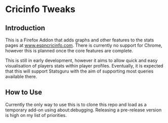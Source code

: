 # Cricinfo Tweaks
## Introduction
This is a Firefox Addon that adds graphs and other features to the stats pages at www.espncricinfo.com. There is
currently no support for Chrome, however this is planned once the core features are complete.

This is still in early development, however it aims to allow quick and easy visualisation of players stats within player profiles.
Eventually, it is expected that this will support Statsguru with the aim of supporting most queries available there.

## How to Use
Currently the only way to use this is to clone this repo and load as a temporary add-on using about:debugging.
Releasing a pre-release version is high on my list of priorities.